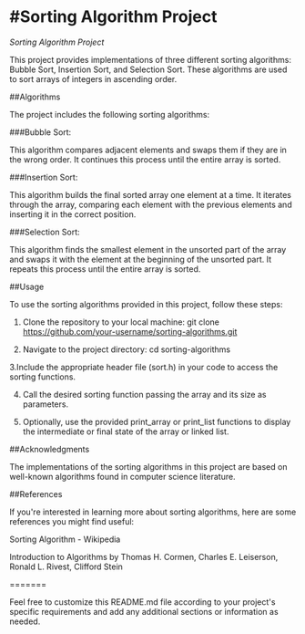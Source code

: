 #Sorting Algorithm Project
=======
*Sorting Algorithm Project*

This project provides implementations of three different sorting algorithms: Bubble Sort, Insertion Sort, and Selection Sort. These algorithms are used to sort arrays of integers in ascending order.

##Algorithms

The project includes the following sorting algorithms:

###Bubble Sort:

This algorithm compares adjacent elements and swaps them if they are in the wrong order. It continues this process until the entire array is sorted.

###Insertion Sort:

This algorithm builds the final sorted array one element at a time. It iterates through the array, comparing each element with the previous elements and inserting it in the correct position.

###Selection Sort:

This algorithm finds the smallest element in the unsorted part of the array and swaps it with the element at the beginning of the unsorted part. It repeats this process until the entire array is sorted.

##Usage

To use the sorting algorithms provided in this project, follow these steps:

1. Clone the repository to your local machine:
git clone https://github.com/your-username/sorting-algorithms.git

2. Navigate to the project directory:
cd sorting-algorithms

3.Include the appropriate header file (sort.h) in your code to access the sorting functions.

4. Call the desired sorting function passing the array and its size as parameters.

5. Optionally, use the provided print_array or print_list functions to display the intermediate or final state of the array or linked list.

##Acknowledgments

The implementations of the sorting algorithms in this project are based on well-known algorithms found in computer science literature.

##References

If you're interested in learning more about sorting algorithms, here are some references you might find useful:

Sorting Algorithm - Wikipedia

Introduction to Algorithms by Thomas H. Cormen, Charles E. Leiserson, Ronald L. Rivest, Clifford Stein

=======

Feel free to customize this README.md file according to your project's specific requirements and add any additional sections or information as needed.
